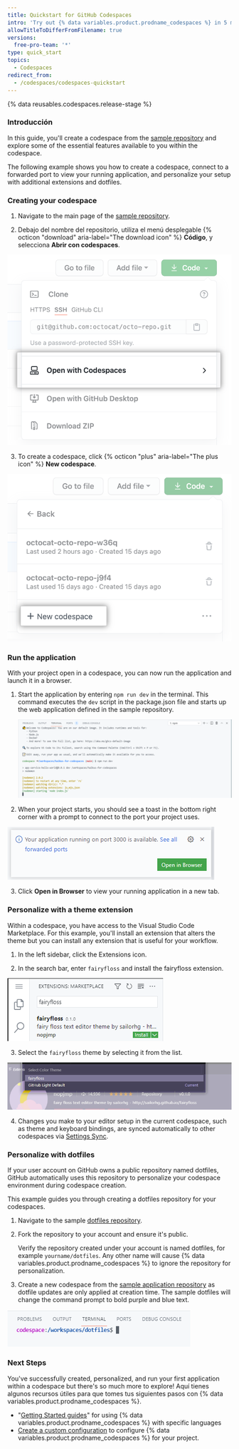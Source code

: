 ```yaml
---
title: Quickstart for GitHub Codespaces
intro: 'Try out {% data variables.product.prodname_codespaces %} in 5 minutes or less.'
allowTitleToDifferFromFilename: true
versions:
  free-pro-team: '*'
type: quick_start
topics:
  - Codespaces
redirect_from:
  - /codespaces/codespaces-quickstart
---
```


{% data reusables.codespaces.release-stage %}

### Introducción

In this guide, you'll create a codespace from the [sample repository](https://github.com/2percentsilk/haikus-for-codespaces) and explore some of the essential features available to you within the codespace.

The following example shows you how to create a codespace, connect to a forwarded port to view your running application, and personalize your setup with additional extensions and dotfiles.

### Creating your codespace

1. Navigate to the main page of the [sample repository](https://github.com/2percentsilk/haikus-for-codespaces).

2. Debajo del nombre del repositorio, utiliza el menú desplegable {% octicon "download" aria-label="The download icon" %} **Código**, y selecciona **Abrir con codespaces**.

  ![Botón de abrir con codespaces](/assets/images/help/codespaces/open-with-codespaces-button.png)

3. To create a codespace, click {% octicon "plus" aria-label="The plus icon" %} **New codespace**.

  ![Botón de codespace nuevo](/assets/images/help/codespaces/new-codespace-button.png)

### Run the application

With your project open in a codespace, you can now run the application and launch it in a browser.

1. Start the application by entering `npm run dev` in the terminal. This command executes the `dev` script in the package.json file and starts up the web application defined in the sample repository.

   ![npm run dev in terminal](/assets/images/help/codespaces/codespaces-npm-run-dev.png)

2. When your project starts, you should see a toast in the bottom right corner with a prompt to connect to the port your project uses.

  ![Port forwarding toast](/assets/images/help/codespaces/quickstart-port-toast.png)

3. Click **Open in Browser** to view your running application in a new tab.

### Personalize with a theme extension

Within a codespace, you have access to the Visual Studio Code Marketplace. For this example, you'll install an extension that alters the theme but you can install any extension that is useful for your workflow.

1. In the left sidebar, click the Extensions icon.

2.  In the search bar, enter `fairyfloss` and install the fairyfloss extension.

  ![Add an extension](/assets/images/help/codespaces/add-extension.png)

3. Select the `fairyfloss` theme by selecting it from the list.

  ![Select the fairyfloss theme](/assets/images/help/codespaces/fairyfloss.png)

4. Changes you make to your editor setup in the current codespace, such as theme and keyboard bindings, are synced automatically to other codespaces via [Settings Sync](https://code.visualstudio.com/docs/editor/settings-sync).

### Personalize with dotfiles

If your user account on GitHub owns a public repository named dotfiles, GitHub automatically uses this repository to personalize your codespace environment during codespace creation.

This example guides you through creating a dotfiles repository for your codespaces.

1. Navigate to the sample [dotfiles repository](https://github.com/aw-test-93/dotfiles/).

2. Fork the repository to your account and ensure it's public.

   Verify the repository created under your account is named dotfiles, for example `yourname/dotfiles`. Any other name will cause {% data variables.product.prodname_codespaces %} to ignore the repository for personalization.

3. Create a new codespace from the [sample application repository](https://github.com/2percentsilk/haikus-for-codespaces) as dotfile updates are only applied at creation time. The sample dotfiles will change the command prompt to bold purple and blue text.

  ![Custom command prompt](/assets/images/help/codespaces/custom-prompt.png)

### Next Steps

You've successfully created, personalized, and run your first application within a codespace but there's so much more to explore! Aquí tienes algunos recursos útiles para que tomes tus siguientes pasos con {% data variables.product.prodname_codespaces %}.
  - "[Getting Started guides](/codespaces/getting-started-with-codespaces)" for using {% data variables.product.prodname_codespaces %} with specific languages
  - [Create a custom configuration](/codespaces/setting-up-your-codespace/configuring-codespaces-for-your-project) to configure {% data variables.product.prodname_codespaces %} for your project.
